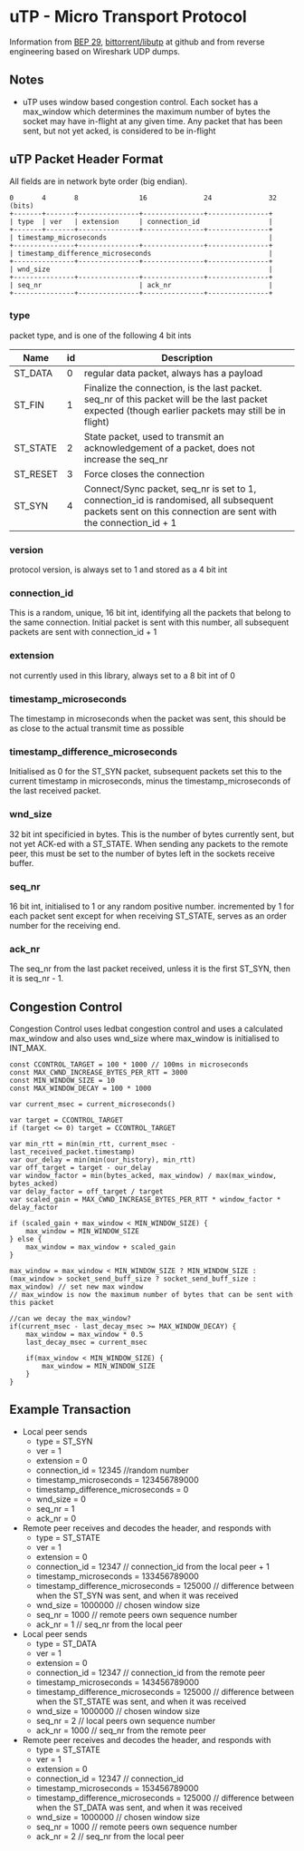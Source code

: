 ﻿# uTP - Micro Transport Protocol

Information from [BEP 29](http://www.bittorrent.org/beps/bep_0029.html), [bittorrent/libutp](https://github.com/bittorrent/libutp) at github and from reverse engineering based on Wireshark UDP dumps.

## Notes

 - uTP uses window based congestion control. Each socket has a max_window which determines the maximum number of bytes the socket may have in-flight at any given time. Any packet that has been sent, but not yet acked, is considered to be in-flight

## uTP Packet Header Format

All fields are in network byte order (big endian).

    0       4       8               16              24              32 (bits)
    +-------+-------+---------------+---------------+---------------+
    | type  | ver   | extension     | connection_id                 |
    +-------+-------+---------------+---------------+---------------+
    | timestamp_microseconds                                        |
    +---------------+---------------+---------------+---------------+
    | timestamp_difference_microseconds                             |
    +---------------+---------------+---------------+---------------+
    | wnd_size                                                      |
    +---------------+---------------+---------------+---------------+
    | seq_nr                        | ack_nr                        |
    +---------------+---------------+---------------+---------------+

### type
packet type, and is one of the following 4 bit ints

| Name     | id | Description |
| ---------|----|-------------|
| ST_DATA  | 0  | regular data packet, always has a payload
| ST_FIN   | 1  | Finalize the connection, is the last packet. seq_nr of this packet will be the last packet expected (though earlier packets may still be in flight)
| ST_STATE | 2  | State packet, used to transmit an acknowledgement of a packet, does not increase the seq_nr
| ST_RESET | 3  | Force closes the connection
| ST_SYN   | 4  | Connect/Sync packet, seq_nr is set to 1, connection_id is randomised, all subsequent packets sent on this connection are sent with the connection_id + 1

### version
protocol version, is always set to 1 and stored as a 4 bit int

### connection_id
This is a random, unique, 16 bit int, identifying all the packets that belong to the same connection. Initial packet is sent with this number, all subsequent packets are sent with connection_id + 1

### extension
not currently used in this library, always set to a 8 bit int of 0

### timestamp_microseconds
The timestamp in microseconds when the packet was sent, this should be as close to the actual transmit time as possible

### timestamp_difference_microseconds
Initialised as 0 for the ST_SYN packet, subsequent packets set this to the current timestamp in microseconds, minus the timestamp_microseconds of the last received packet.

### wnd_size
32 bit int specificied in bytes. This is the number of bytes currently sent, but not yet ACK-ed with a ST_STATE. When sending any packets to the remote peer, this must be set to the number of bytes left in the sockets receive buffer.

### seq_nr
16 bit int, initialised to 1 or any random positive number. incremented by 1 for each packet sent except for when receiving ST_STATE, serves as an order number for the receiving end.

### ack_nr
The seq_nr from the last packet received, unless it is the first ST_SYN, then it is seq_nr - 1.

## Congestion Control

Congestion Control uses ledbat congestion control and uses a calculated max_window and also uses wnd_size where max_window is initialised to INT_MAX.

    const CCONTROL_TARGET = 100 * 1000 // 100ms in microseconds
    const MAX_CWND_INCREASE_BYTES_PER_RTT = 3000
    const MIN_WINDOW_SIZE = 10
    const MAX_WINDOW_DECAY = 100 * 1000

    var current_msec = current_microseconds()

    var target = CCONTROL_TARGET
    if (target <= 0) target = CCONTROL_TARGET

    var min_rtt = min(min_rtt, current_msec - last_received_packet.timestamp)
    var our_delay = min(min(our_history), min_rtt)
    var off_target = target - our_delay
    var window_factor = min(bytes_acked, max_window) / max(max_window, bytes_acked)
    var delay_factor = off_target / target
    var scaled_gain = MAX_CWND_INCREASE_BYTES_PER_RTT * window_factor * delay_factor

    if (scaled_gain + max_window < MIN_WINDOW_SIZE) {
        max_window = MIN_WINDOW_SIZE
    } else {
        max_window = max_window + scaled_gain
    }

    max_window = max_window < MIN_WINDOW_SIZE ? MIN_WINDOW_SIZE : (max_window > socket_send_buff_size ? socket_send_buff_size : max_window) // set new max window
    // max_window is now the maximum number of bytes that can be sent with this packet

    //can we decay the max_window?
    if(current_msec - last_decay_msec >= MAX_WINDOW_DECAY) {
        max_window = max_window * 0.5
		last_decay_msec = current_msec

        if(max_window < MIN_WINDOW_SIZE) {
            max_window = MIN_WINDOW_SIZE
        }
    }

## Example Transaction

 - Local peer sends
   - type = ST_SYN
   - ver = 1
   - extension = 0
   - connection_id = 12345 //random number
   - timestamp_microseconds = 123456789000
   - timestamp_difference_microseconds = 0
   - wnd_size = 0
   - seq_nr = 1
   - ack_nr = 0
 - Remote peer receives and decodes the header, and responds with
   - type = ST_STATE
   - ver = 1
   - extension = 0
   - connection_id = 12347 // connection_id from the local peer + 1
   - timestamp_microseconds = 133456789000
   - timestamp_difference_microseconds = 125000 // difference between when the ST_SYN was sent, and when it was received
   - wnd_size = 1000000 // chosen window size
   - seq_nr = 1000 // remote peers own sequence number
   - ack_nr = 1 // seq_nr from the local peer
 - Local peer sends
   - type = ST_DATA
   - ver = 1
   - extension = 0
   - connection_id = 12347 // connection_id from the remote peer
   - timestamp_microseconds = 143456789000
   - timestamp_difference_microseconds = 125000 // difference between when the ST_STATE was sent, and when it was received
   - wnd_size = 1000000 // chosen window size
   - seq_nr = 2 // local peers own sequence number
   - ack_nr = 1000 // seq_nr from the remote peer
 - Remote peer receives and decodes the header, and responds with
   - type = ST_STATE
   - ver = 1
   - extension = 0
   - connection_id = 12347 // connection_id
   - timestamp_microseconds = 153456789000
   - timestamp_difference_microseconds = 125000 // difference between when the ST_DATA was sent, and when it was received
   - wnd_size = 1000000 // chosen window size
   - seq_nr = 1000 // remote peers own sequence number
   - ack_nr = 2 // seq_nr from the local peer
